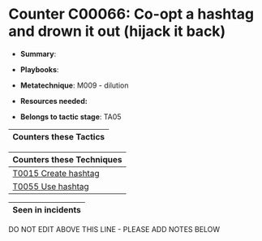 # Counter C00066: Co-opt a hashtag and drown it out (hijack it back)

* **Summary**: 

* **Playbooks**: 

* **Metatechnique**: M009 - dilution

* **Resources needed:** 

* **Belongs to tactic stage**: TA05


| Counters these Tactics |
| ---------------------- |



| Counters these Techniques |
| ------------------------- |
| [T0015 Create hashtag](../techniques/T0015.md) |
| [T0055 Use hashtag](../techniques/T0055.md) |



| Seen in incidents |
| ----------------- |


DO NOT EDIT ABOVE THIS LINE - PLEASE ADD NOTES BELOW